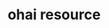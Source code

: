 ---
resource_reference: true
properties_shortcode: resource_ohai_properties.md
resources_common_guards: true
resources_common_notification: true
resources_common_properties: true
title: ohai resource
resource: ohai
aliases:
- "/resource_ohai.html"
menu:
  infra:
    title: ohai
    identifier: chef_infra/cookbook_reference/resources/ohai ohai
    parent: chef_infra/cookbook_reference/resources
resource_description_list:
- markdown: Use the **ohai** resource to reload the Ohai configuration on a node.
    This allows recipes that change system attributes (like a recipe that adds a user)
    to refer to those attributes later on during the Chef Infra Client run.
syntax_full_code_block: |-
  ohai 'name' do
    plugin      String
    action      Symbol # defaults to :reload if not specified
  end
syntax_properties_list:
syntax_full_properties_list:
- "`ohai` is the resource."
- "`name` is the name given to the resource block."
- "`action` identifies which steps Chef Infra Client will take to bring the node into
  the desired state."
- "`plugin` is the property available to this resource."
actions_list:
  :nothing:
    shortcode: resources_common_actions_nothing.md
  :reload:
    markdown: Reload Ohai Data
properties_list:
- property: plugin
  ruby_type: String
  required: false
  description_list:
  - markdown: The name of an Ohai plugin to be reloaded. If this property is not specified,
      Chef Infra Client will reload all plugins.
examples: |
  Reload All Ohai Plugins

  ```ruby
  ohai 'reload' do
    action :reload
  end
  ```

  Reload A Single Ohai Plugins

  ```ruby
  ohai 'reload' do
    plugin 'cloud'
    action :reload
  end
  ```

  Reload Ohai after a new user is created

  ```ruby
  ohai 'reload_passwd' do
    action :nothing
    plugin 'etc'
  end

  user 'daemonuser' do
    home '/dev/null'
    shell '/sbin/nologin'
    system true
    notifies :reload, 'ohai[reload_passwd]', :immediately
  end

  ruby_block 'just an example' do
    block do
      # These variables will now have the new values
      puts node['etc']['passwd']['daemonuser']['uid']
      puts node['etc']['passwd']['daemonuser']['gid']
    end
  end
  ```
---